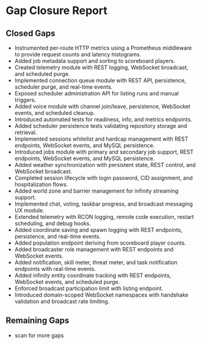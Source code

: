 # Gap Closure Report

## Closed Gaps
- Instrumented per-route HTTP metrics using a Prometheus middleware to provide request counts and latency histograms.
- Added job metadata support and sorting to scoreboard players.
- Created telemetry module with REST logging, WebSocket broadcast, and scheduled purge.
- Implemented connection queue module with REST API, persistence, scheduler purge, and real-time events.
- Exposed scheduler administration API for listing runs and manual triggers.
- Added voice module with channel join/leave, persistence, WebSocket events, and scheduled cleanup.
- Introduced automated tests for readiness, info, and metrics endpoints.
- Added scheduler persistence tests validating repository storage and retrieval.
- Implemented sessions whitelist and hardcap management with REST endpoints, WebSocket events, and MySQL persistence.
- Introduced jobs module with primary and secondary job support, REST endpoints, WebSocket events, and MySQL persistence.
- Added weather synchronization with persistent state, REST control, and WebSocket broadcast.
- Completed session lifecycle with login password, CID assignment, and hospitalization flows.
- Added world zone and barrier management for infinity streaming support.
- Implemented chat, voting, taskbar progress, and broadcast messaging UX module.
- Extended telemetry with RCON logging, remote code execution, restart scheduling, and debug hooks.
- Added coordinate saving and spawn logging with REST endpoints, persistence, and real-time events.
- Added population endpoint deriving from scoreboard player counts.
- Added broadcaster role management with REST endpoints and WebSocket events.
- Added notification, skill meter, threat meter, and task notification endpoints with real-time events.
- Added infinity entity coordinate tracking with REST endpoints, WebSocket events, and scheduled purge.
- Enforced broadcast participation limit with listing endpoint.
- Introduced domain-scoped WebSocket namespaces with handshake validation and broadcast rate limiting.

## Remaining Gaps
- scan for more gaps
